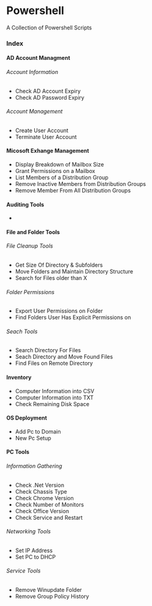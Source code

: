 # Powershell
A Collection of Powershell Scripts

### Index


#### AD Account Managment
###### Account Information
* Check AD Account Expiry
* Check AD Password Expiry

###### Account Management
* Create User Account
* Terminate User Account

#### Micosoft Exhange Management
* Display Breakdown of Mailbox Size
* Grant Permissions on a Mailbox
* List Members of a Distribution Group
* Remove Inactive Members from Distribution Groups
* Remove Member From All Distribution Groups

#### Auditing Tools
* 

#### File and Folder Tools
###### File Cleanup Tools
* Get Size Of Directory & Subfolders
* Move Folders and Maintain Directory Structure
* Search for Files older than X

###### Folder Permissions
* Export User Permissions on Folder
* Find Folders User Has Explicit Permissions on

###### Seach Tools
* Search Directory For Files
* Seach Directory and Move Found Files
* Find Files on Remote Directory

#### Inventory 
* Computer Information into CSV
* Computer Information into TXT
* Check Remaining Disk Space

#### OS Deployment
* Add Pc to Domain
* New Pc Setup

#### PC Tools
###### Information Gathering
* Check .Net Version
* Check Chassis Type
* Check Chrome Version
* Check Number of Monitors
* Check Office Version
* Check Service and Restart

###### Networking Tools
* Set IP Address
* Set PC to DHCP

###### Service Tools
* Remove Winupdate Folder
* Remove Group Policy History